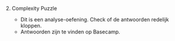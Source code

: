 2. Complexity Puzzle

    - Dit is een analyse-oefening. Check of de antwoorden redelijk kloppen.
    - Antwoorden zijn te vinden op Basecamp.
